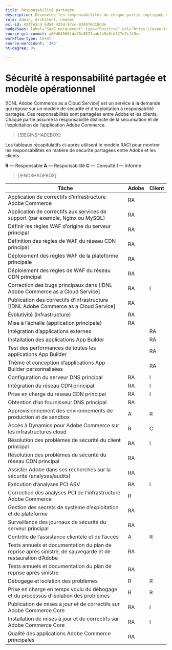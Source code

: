 ```yaml
---
title: Responsabilité partagée
description: Découvrez les responsabilités de chaque partie impliquée dans votre projet en matière  [!DNL Adobe Commerce as a Cloud Service]  sécurité.
role: Admin, Architect, Leader
exl-id: 424fe5cd-5d54-425d-97ce-024476d18dde
badgeSaas: label="SaaS uniquement" type="Positive" url="https://experienceleague.adobe.com/en/docs/commerce/user-guides/product-solutions" tooltip="S’applique uniquement aux projets Adobe Commerce as a Cloud Service et Adobe Commerce Optimizer (infrastructure SaaS gérée par Adobe)."
source-git-commit: a06d64566fda76c0527aabfa9e8fdf27e7c149ca
workflow-type: tm+mt
source-wordcount: '343'
ht-degree: 0%

---
```


# Sécurité à responsabilité partagée et modèle opérationnel

[!DNL Adobe Commerce as a Cloud Service] est un service à la demande qui repose sur un modèle de sécurité et d&#39;exploitation à responsabilité partagée. Ces responsabilités sont partagées entre Adobe et les clients. Chaque partie assume la responsabilité distincte de la sécurisation et de l’exploitation de l’application Adobe Commerce.

>[!BEGINSHADEBOX]

Les tableaux récapitulatifs ci-après utilisent le modèle RACI pour montrer les responsabilités en matière de sécurité partagées entre Adobe et les clients.

**R** — Responsable
**A** — Responsabilité
**C** — Consulté
**I** — Informé

>[!ENDSHADEBOX]

| Tâche | Adobe | Client |
| --- | --- | --- |
| Application de correctifs d’infrastructure Adobe Commerce | RA | |
| Application de correctifs aux services de support (par exemple, Nginx ou MySQL) | RA | |
| Définir les règles WAF d’origine du serveur principal | RA | |
| Définition des règles de WAF du réseau CDN principal | RA | |
| Déploiement des règles WAF de la plateforme principale | RA | |
| Déploiement des règles de WAF du réseau CDN principal | RA | |
| Correction des bugs principaux dans [!DNL Adobe Commerce as a Cloud Service] | RA | I |
| Publication des correctifs d’infrastructure [!DNL Adobe Commerce as a Cloud Service] | RA | |
| Évolutivité (infrastructure) | RA | |
| Mise à l’échelle (application principale) | RA | |
| Intégration d’applications externes | | RA |
| Installation des applications App Builder | | RA |
| Test des performances de toutes les applications App Builder | | RA |
| Thème et conception d’applications App Builder personnalisées | | RA |
| Configuration du serveur DNS principal | RA | I |
| Intégration du réseau CDN principal | RA | I |
| Prise en charge du réseau CDN principal | RA | I |
| Obtention d’un fournisseur DNS principal | RA | |
| Approvisionnement des environnements de production et de sandbox | A | R |
| Accès à Dynamics pour Adobe Commerce sur les infrastructures cloud | R | C |
| Résolution des problèmes de sécurité du client principal | RA | I |
| Résolution des problèmes de sécurité du réseau CDN principal | RA | |
| Assister Adobe dans ses recherches sur la sécurité (analyses/audits) | RA | |
| Exécution d’analyses PCI ASV | RA | I |
| Correction des analyses PCI de l’infrastructure Adobe Commerce | R | |
| Gestion des secrets de système d’exploitation et de plateforme | RA | |
| Surveillance des journaux de sécurité du serveur principal | RA | |
| Contrôle de l’assistance clientèle et de l’accès | A | R |
| Tests annuels et documentation du plan de reprise après sinistre, de sauvegarde et de restauration d’Adobe | RA | |
| Tests annuels et documentation du plan de reprise après sinistre | RA | |
| Débogage et isolation des problèmes | R | R |
| Prise en charge en temps voulu du débogage et du processus d’isolation des problèmes | R | R |
| Publication de mises à jour et de correctifs sur Adobe Commerce Core | RA | I |
| Installation de mises à jour et de correctifs sur Adobe Commerce Core | RA | I |
| Qualité des applications Adobe Commerce principales | RA | |
